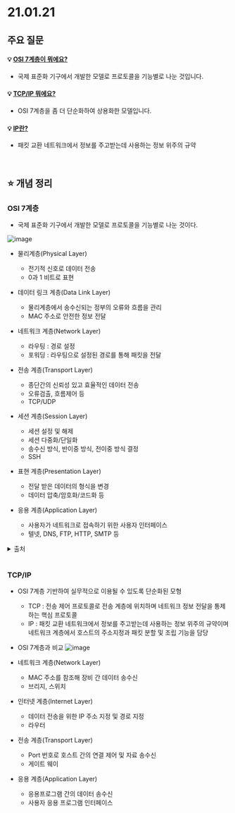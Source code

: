 # 21.01.21

## 주요 질문

#### 💡 [OSI 7계층이 뭐에요?](#osi-7계층)
   * 국제 표준화 기구에서 개발한 모델로 프로토콜을 기능별로 나눈 것입니다.
   
#### 💡 [TCP/IP 뭐에요?](#tcp/ip)
   * OSI 7계층을 좀 더 단순화하여 상용화한 모델입니다.

#### 💡 [IP란?](#tcp/ip)
   * 패킷 교환 네트워크에서 정보를 주고받는데 사용하는 정보 위주의 규약


<br/>

## ⭐ 개념 정리

### OSI 7계층
   * 국제 표준화 기구에서 개발한 모델로 프로토콜을 기능별로 나눈 것이다.

   ![image](https://user-images.githubusercontent.com/36289638/105379074-d3c4e480-5c4f-11eb-8952-81bff28808c2.png)

   * 물리계층(Physical Layer)
      * 전기적 신호로 데이터 전송
      * 0과 1 비트로 표현

   * 데이터 링크 계층(Data Link Layer)
      * 물리계층에서 송수신되는 정부의 오류와 흐름을 관리
      * MAC 주소로 안전한 정보 전달

   * 네트워크 계층(Network Layer)
      * 라우팅 : 경로 설정
      * 포워딩 : 라우팅으로 설정된 경로를 통해 패킷을 전달

   * 전송 계층(Transport Layer)
      * 종단간의 신뢰성 있고 효율적인 데이터 전송
      * 오류검출, 흐름제어 등
      * TCP/UDP

   * 세션 계층(Session Layer)
      * 세션 설정 및 해제
      * 세션 다중화/단일화
      * 송수신 방식, 반이중 방식, 전이중 방식 결정
      * SSH

   * 표현 계층(Presentation Layer)
      * 전달 받은 데이터의 형식을 변경
      * 데이터 압축/암호화/코드화 등

   * 응용 계층(Application Layer)
      * 사용자가 네트워크로 접속하기 위한 사용자 인터페이스
      * 텔넷, DNS, FTP, HTTP, SMTP 등



   <details markdown="1">
    <summary>출처</summary>
    <!--summary 아래 빈칸 공백 두고 내용을 적는공간-->
    <p>https://adrian0220.tistory.com/84</p>
  </details>

<br/>

### TCP/IP
   * OSI 7계층 기반하여 실무적으로 이용될 수 있도록 단순화된 모형
      * TCP : 전송 제어 프로토콜로 전송 계층에 위치하며 네트워크 정보 전달을 통제하는 핵심 프로토콜
      * IP : 패킷 교환 네트워크에서 정보를 주고받는데 사용하는 정보 위주의 규약이며 네트워크 계층에서 호스트의 주소지정과 패킷 분할 및 조립 기능을 담당
   * OSI 7계층과 비교
   ![image](https://user-images.githubusercontent.com/36289638/105438345-2630f000-5ca6-11eb-87be-63b558b8416a.png)

   * 네트워크 계층(Network Layer)
      * MAC 주소를 참조해 장비 간 데이터 송수신
      * 브리지, 스위치

   * 인터넷 계층(Internet Layer)
      * 데이터 전송을 위한 IP 주소 지정 및 경로 지정
      * 라우터

   * 전송 계층(Transport Layer)
      * Port 번호로 호스트 간의 연결 제어 및 자료 송수신
      * 게이트 웨이

   * 응용 계층(Application Layer)
      * 응용프로그램 간의 데이터 송수신
      * 사용자 응용 프로그램 인터페이스

<br/>
